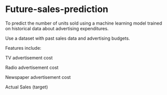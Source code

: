 # Future-sales-prediction
To predict the number of units sold using a machine learning model trained on historical data about advertising expenditures.

Use a dataset with past sales data and advertising budgets.

Features include:

TV advertisement cost

Radio advertisement cost

Newspaper advertisement cost

Actual Sales (target)

